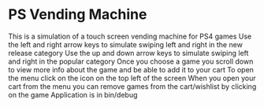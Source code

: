 # PS Vending Machine
This is a simulation of a touch screen vending machine for PS4 games
Use the left and right arrow keys to simulate swiping left and right in the new release category
Use the up and down arrow keys to simulate swiping left and right in the popular category
Once you choose a game you scroll down to view more info about the game and be able to add it to your cart
To open the menu click on the icon on the top left of the screen
When you open your cart from the menu you can remove games from the cart/wishlist by clicking on the game
Application is in bin/debug
